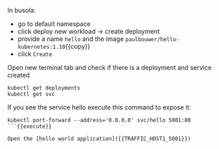 In busola:
- go to default namespace
- click deploy new workload -> create deployment
- provide a name `hello` and the image `paulbouwer/hello-kubernetes:1.10`{{copy}}
- click `Create`


Open new terminal tab and check if there is a deployment and service created
```
kubectl get deployments
kubectl get svc
```
If you see the service hello execute this command to expose it:

```
kubectl port-forward --address='0.0.0.0' svc/hello 5001:80
```{{execute}}

Open the [hello world application]({{TRAFFIC_HOST1_5001}})

